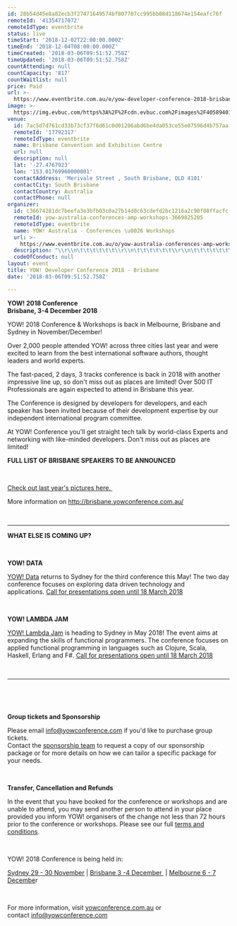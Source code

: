 ```yaml
---
id: 28b54d45e8a82ecb3f27471649574bf807707cc995bb08d118674e154eafc76f
remoteId: '41354717072'
remoteIdType: eventbrite
status: live
timeStart: '2018-12-02T22:00:00.000Z'
timeEnd: '2018-12-04T08:00:00.000Z'
timeCreated: '2018-03-06T09:51:52.758Z'
timeUpdated: '2018-03-06T09:51:52.758Z'
countAttending: null
countCapacity: '817'
countWaitlist: null
price: Paid
url: >-
  https://www.eventbrite.com.au/e/yow-developer-conference-2018-brisbane-tickets-41354717072?aff=ebapi
image: >-
  https://img.evbuc.com/https%3A%2F%2Fcdn.evbuc.com%2Fimages%2F40589401%2F107761646913%2F1%2Foriginal.jpg?s=e0fe6d542585fb53d8e44210f74733b0
venue:
  id: 7ac5d7d761cd33b73cf37f6d61c0d01206abd6be4da053ce55e07596d4b757aa
  remoteId: '17792317'
  remoteIdType: eventbrite
  name: Brisbane Convention and Exhibition Centre
  url: null
  description: null
  lat: '-27.4767923'
  lon: '153.01769960000001'
  contactAddress: 'Merivale Street , South Brisbane, QLD 4101'
  contactCity: South Brisbane
  contactCountry: Australia
  contactPhone: null
organizer:
  id: c36674281dc7beefa3e3bfb03c0a27b14d0c63cdefd2bc1216a2c90f08ffacfc
  remoteId: yow-australia-conferences-amp-workshops-3669825205
  remoteIdType: eventbrite
  name: YOW! Australia - Conferences \u0026 Workshops
  url: >-
    https://www.eventbrite.com.au/o/yow-australia-conferences-amp-workshops-3669825205
  description: "\\r\\n\t\t\t\t\t\t\\r\\n\t\t\t\t\t\t\\r\\n\t\t\t\t\t\t\\r\\n\t\t\t\t\t\t\\r\\n\t\t\t\t\t\t\\r\\n\t\t\t\t\t\t\\r\\n\t\t\t\t\t\t\\r\\n\t\t\t\t\t\t\\r\\n\t\t\t\t\t\t\\r\\n\t\t\t\t\t\t\\r\\n\t\t\t\t\t\t\\r\\n\t\t\t\t\t\t\\r\\n\t\t\t\t\t\t\\r\\n\t\t\t\t\t\t\\r\\n\t\t\t\t\t\t\\r\\n\t\t\t\t\t\t\\r\\n\t\t\t\t\t\t\\r\\n\t\t\t\t\t\t\\r\\n\t\t\t\t\t\t\\r\\n\t\t\t\t\t\t\\r\\n\t\t\t\t\t\t\\r\\n\t\t\t\t\t\t\\r\\n\t\t\t\t\t\t\\r\\n\t\t\t\t\t\t\\r\\n\t\t\t\t\t\t\\r\\n\t\t\t\t\t\t\\r\\n\t\t\t\t\t\t\\r\\n\t\t\t\t\t\t\\r\\n\t\t\t\t\t\t\\r\\n\t\t\t\t\t\t\\r\\n\t\t\t\t\t\t\\r\\n\t\t\t\t\t\t\\r\\n\t\t\t\t\t\t\\r\\n\t\t\t\t\t\t\\r\\n\t\t\t\t\t\t\\r\\n\t\t\t\t\t\t\\r\\n\t\t\t\t\t\t\\r\\n\t\t\t\t\t\t\\r\\n\t\t\t\t\t\t\\r\\n\t\t\t\t\t\t\\r\\n\t\t\t\t\t\t\\r\\n\t\t\t\t\t\t\\r\\n\t\t\t\t\t\t\\r\\n\t\t\t\t\t\t\\r\\n"
  codeOfConduct: null
layout: event
title: YOW! Developer Conference 2018 - Brisbane
date: '2018-03-06T09:51:52.758Z'

---
```

<P><SPAN><STRONG><STRONG><STRONG>YOW! 2018 Conference<BR></STRONG></STRONG></STRONG></SPAN><STRONG>Brisbane, 3-4 December 2018</STRONG></P>
<P>YOW! 2018 Conference &amp; Workshops is back in Melbourne, Brisbane and Sydney in November/December!</P>
<P>Over 2,000 people attended YOW! across three cities last year and were excited to learn from the best international software authors, thought leaders and world experts.</P>
<P>The fast-paced, 2 days, 3 tracks conference is back in 2018 with another impressive line up, so don't miss out as places are limited! Over 500 IT Professionals are again expected to attend in Brisbane this year. </P>
<P>The Conference is designed by developers for developers, and each speaker has been invited because of their development expertise by our independent international program committee.</P>
<P>At YOW! Conference you'll get straight tech talk by world-class Experts and networking with like-minded developers. Don't miss out as places are limited!</P>
<P><STRONG>FULL LIST OF BRISBANE SPEAKERS TO BE ANNOUNCED</STRONG></P>
<P><STRONG><BR></STRONG></P>
<P><A HREF="https://flic.kr/s/aHsmbnST7D" TARGET="_blank" REL="noopener noreferrer nofollow">Check out last year's pictures here. </A></P>
<P><SPAN>More information on <SPAN><A HREF="http://brisbane.yowconference.com.au/" TARGET="_blank" REL="noopener noreferrer nofollow">http://brisbane.yowconference.com.au/</A></SPAN></SPAN></P>
<P><SPAN> </SPAN></P>
<HR>
<P><STRONG>WHAT ELSE IS COMING UP?</STRONG></P>
<P><STRONG><BR></STRONG></P>
<DIV>
<P><STRONG>YOW! DATA</STRONG></P>
</DIV>
<P><A HREF="http://data.yowconference.com.au/" TARGET="_blank" REL="noopener noreferrer nofollow">YOW! Data</A> returns to Sydney for the third conference this May! The two day conference focuses on exploring data driven technology and applications. <A HREF="http://data.yowconference.com.au/call-for-presentations/" TARGET="_blank" REL="noopener noreferrer nofollow">Call for presentations open until 18 March 2018</A></P>
<P><BR></P>
<P><STRONG>YOW! LAMBDA JAM</STRONG></P>
<P><A HREF="http://lambdajam.yowconference.com.au/" TARGET="_blank" REL="noopener noreferrer nofollow">YOW! Lambda Jam</A> is heading to Sydney in May 2018! The event aims at expanding the skills of functional programmers. The conference focuses on applied functional programming in languages such as Clojure, Scala, Haskell, Erlang and F#. <A HREF="http://lambdajam.yowconference.com.au/call-for-presentations/" TARGET="_blank" REL="noopener noreferrer nofollow">Call for presentations open until 18 March 2018</A></P>
<P><BR></P>
<HR>
<P><BR></P>
<P><BR></P>
<P><SPAN><STRONG>Group tickets and Sponsorship</STRONG> </SPAN></P>
<P><SPAN>Please email <A HREF="mailto:info@yowconference.com" TARGET="_blank" REL="noopener noreferrer nofollow">info@yowconference.com</A> if you'd like to purchase group tickets. </SPAN><BR><SPAN>Contact the <A HREF="mailto:sponsorship@yowconference.com" TARGET="_blank" REL="noopener noreferrer nofollow">sponsorship team</A> to request a copy of our sponsorship package or for more details on how we can tailor a specific package for your needs.</SPAN></P>
<P><SPAN> </SPAN></P>
<P><SPAN><STRONG>Transfer, Cancellation and Refunds</STRONG> </SPAN></P>
<P><SPAN>In the event that you have booked for the conference or workshops and are unable to attend, you may send another person to attend in your place provided you inform YOW! organisers of the change not less than 72 hours prior to the conference or workshops. Please see our full <A HREF="http://yowconference.com.au/terms-conditions/" TARGET="_blank" REL="noopener noreferrer nofollow">terms and conditions</A>.</SPAN></P>
<P><SPAN> </SPAN></P>
<P>YOW! 2018 Conference is being held in: </P>
<P><A HREF="http://sydney.yowconference.com.au/" TARGET="_blank" REL="noopener noreferrer nofollow">Sydney 29 - 30 November</A> | <A HREF="http://brisbane.yowconference.com.au/" TARGET="_blank" REL="noopener noreferrer nofollow">Brisbane 3 -4 December </A> | <A HREF="http://melbourne.yowconference.com.au/" TARGET="_blank" REL="noopener noreferrer nofollow">Melbourne 6 - 7 Decembe</A>r</P>
<P><SPAN> <SPAN> </SPAN></SPAN></P>
<P><SPAN>For more information, visit <A HREF="http://yowconference.com.au/" TARGET="_blank" REL="noopener noreferrer nofollow">yowconference.com.au</A> or contact <A HREF="mailto:info@yowconference.com" TARGET="_blank" REL="noopener noreferrer nofollow">info@yowconference.com</A></SPAN></P>
